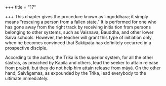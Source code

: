 +++
title = "17"

+++
This chapter gives the procedure known as lingoddhāra; it simply means “rescuing a person from a fallen state." It is performed for one who has gone away from the right track by receiving initia tion from persons belonging to other systems, such as Vaisnava, Bauddha, and other lower Saiva schools. However, the teacher will grant this type of initiation only when he becomes convinced that Śaktipāta has definitely occurred in a prospective disciple. 

According to the author, the Trika is the superior system, for all the other śāstras, as preached by Kapila and others, lead the seeker to attain release from prakrti, but they do not help him attain release from māyā. On the other hand, Saivāgamas, as expounded by the Trika, lead everybody to the ultimate immediately. 
